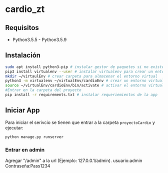 # cardio_zt
## Requisitos
- Python3.5.5 - Python3.5.9
## Instalación
```bash
sudo apt install python3-pip # instalar gestor de paquetes si no existe
pip3 install virtualenv --user # instalar virtualenv para crear un entorno virtual de la app
mkdir ~/virtaulEnv # crear carpeta para almacenar el entorno virtual
python3 -m virtualenv ~/virtualEnv/cardioEnv # crear un entorno virtual
source ~/virtualEnv/cardioEnv/bin/activate # activar el entorno virtual
#Entrar en la carpeta del proyecto
pip install -r requirements.txt # instalar requeriemientos de la app
```

## Iniciar App
Para iniciar el serivcio se tienen que entrar a la carpeta `proyectoCardio` y ejecutar:
```bash
python manage.py runserver
```
### Entrar en admin
Agregar "/admin" a la url (Ejemplo: 127.0.0.1/admin).
usuario:admin
Contraseña:Pass1234
